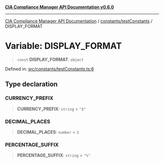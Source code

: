 [**CIA Compliance Manager API Documentation v0.6.0**](../../../README.md)

***

[CIA Compliance Manager API Documentation](../../../modules.md) / [constants/testConstants](../README.md) / DISPLAY\_FORMAT

# Variable: DISPLAY\_FORMAT

> `const` **DISPLAY\_FORMAT**: `object`

Defined in: [src/constants/testConstants.ts:6](https://github.com/Hack23/cia-compliance-manager/blob/ca083b463223765b22422b66b3a43930241849bd/src/constants/testConstants.ts#L6)

## Type declaration

### CURRENCY\_PREFIX

> **CURRENCY\_PREFIX**: `string` = `"$"`

### DECIMAL\_PLACES

> **DECIMAL\_PLACES**: `number` = `2`

### PERCENTAGE\_SUFFIX

> **PERCENTAGE\_SUFFIX**: `string` = `"%"`
